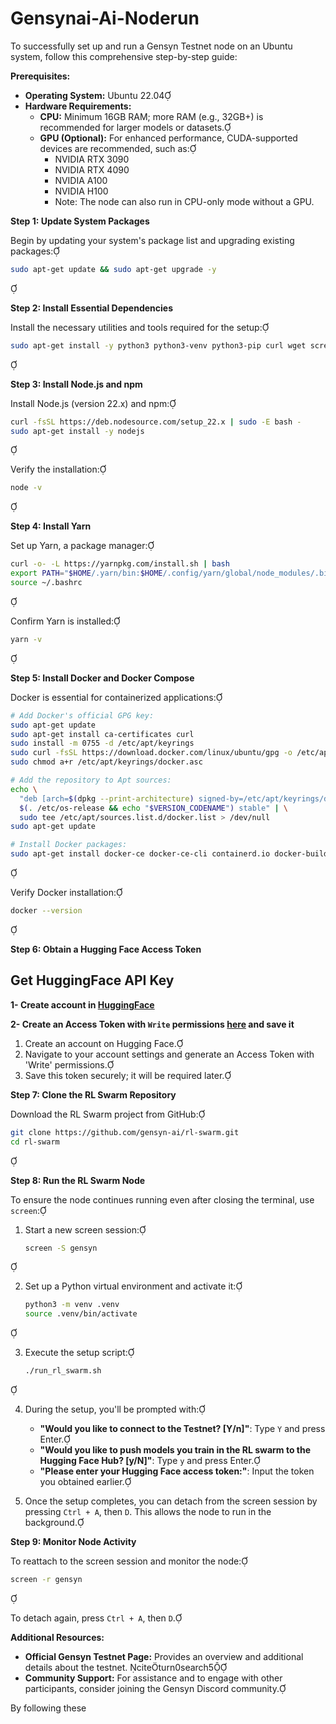 # Gensynai-Ai-Noderun

To successfully set up and run a Gensyn Testnet node on an Ubuntu system, follow this comprehensive step-by-step guide:

**Prerequisites:**

- **Operating System:** Ubuntu 22.04
- **Hardware Requirements:**
  - **CPU:** Minimum 16GB RAM; more RAM (e.g., 32GB+) is recommended for larger models or datasets.
  - **GPU (Optional):** For enhanced performance, CUDA-supported devices are recommended, such as:
    - NVIDIA RTX 3090
    - NVIDIA RTX 4090
    - NVIDIA A100
    - NVIDIA H100
    - Note: The node can also run in CPU-only mode without a GPU.

**Step 1: Update System Packages**

Begin by updating your system's package list and upgrading existing packages:


```bash
sudo apt-get update && sudo apt-get upgrade -y
```


**Step 2: Install Essential Dependencies**

Install the necessary utilities and tools required for the setup:


```bash
sudo apt-get install -y python3 python3-venv python3-pip curl wget screen git lsof
```


**Step 3: Install Node.js and npm**

Install Node.js (version 22.x) and npm:


```bash
curl -fsSL https://deb.nodesource.com/setup_22.x | sudo -E bash -
sudo apt-get install -y nodejs
```


Verify the installation:


```bash
node -v
```


**Step 4: Install Yarn**

Set up Yarn, a package manager:


```bash
curl -o- -L https://yarnpkg.com/install.sh | bash
export PATH="$HOME/.yarn/bin:$HOME/.config/yarn/global/node_modules/.bin:$PATH"
source ~/.bashrc
```


Confirm Yarn is installed:


```bash
yarn -v
```


**Step 5: Install Docker and Docker Compose**

Docker is essential for containerized applications:


```bash
# Add Docker's official GPG key:
sudo apt-get update
sudo apt-get install ca-certificates curl
sudo install -m 0755 -d /etc/apt/keyrings
sudo curl -fsSL https://download.docker.com/linux/ubuntu/gpg -o /etc/apt/keyrings/docker.asc
sudo chmod a+r /etc/apt/keyrings/docker.asc

# Add the repository to Apt sources:
echo \
  "deb [arch=$(dpkg --print-architecture) signed-by=/etc/apt/keyrings/docker.asc] https://download.docker.com/linux/ubuntu \
  $(. /etc/os-release && echo "$VERSION_CODENAME") stable" | \
  sudo tee /etc/apt/sources.list.d/docker.list > /dev/null
sudo apt-get update

# Install Docker packages:
sudo apt-get install docker-ce docker-ce-cli containerd.io docker-buildx-plugin docker-compose-plugin
```


Verify Docker installation:


```bash
docker --version
```


**Step 6: Obtain a Hugging Face Access Token**

## Get HuggingFace API Key 
**1- Create account in [HuggingFace](https://huggingface.co/)**

**2- Create an Access Token with `Write` permissions [here](https://huggingface.co/settings/tokens) and save it**

1. Create an account on Hugging Face.
2. Navigate to your account settings and generate an Access Token with 'Write' permissions.
3. Save this token securely; it will be required later.

**Step 7: Clone the RL Swarm Repository**

Download the RL Swarm project from GitHub:


```bash
git clone https://github.com/gensyn-ai/rl-swarm.git
cd rl-swarm
```


**Step 8: Run the RL Swarm Node**

To ensure the node continues running even after closing the terminal, use `screen`:

1. Start a new screen session:

   ```bash
   screen -S gensyn
   ```


2. Set up a Python virtual environment and activate it:

   ```bash
   python3 -m venv .venv
   source .venv/bin/activate
   ```


3. Execute the setup script:

   ```bash
   ./run_rl_swarm.sh
   ```


4. During the setup, you'll be prompted with:

   - **"Would you like to connect to the Testnet? [Y/n]"**: Type `Y` and press Enter.
   - **"Would you like to push models you train in the RL swarm to the Hugging Face Hub? [y/N]"**: Type `y` and press Enter.
   - **"Please enter your Hugging Face access token:"**: Input the token you obtained earlier.

5. Once the setup completes, you can detach from the screen session by pressing `Ctrl + A`, then `D`. This allows the node to run in the background.

**Step 9: Monitor Node Activity**

To reattach to the screen session and monitor the node:


```bash
screen -r gensyn
```


To detach again, press `Ctrl + A`, then `D`.

**Additional Resources:**

- **Official Gensyn Testnet Page:** Provides an overview and additional details about the testnet. citeturn0search5
- **Community Support:** For assistance and to engage with other participants, consider joining the Gensyn Discord community.

By following these 
